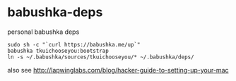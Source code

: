 babushka-deps
=============

personal babushka deps

```
sudo sh -c "`curl https://babushka.me/up`"
babushka tkuichooseyou:bootstrap
ln -s ~/.babushka/sources/tkuichooseyou/* ~/.babushka/deps/
```
also see http://lapwinglabs.com/blog/hacker-guide-to-setting-up-your-mac
